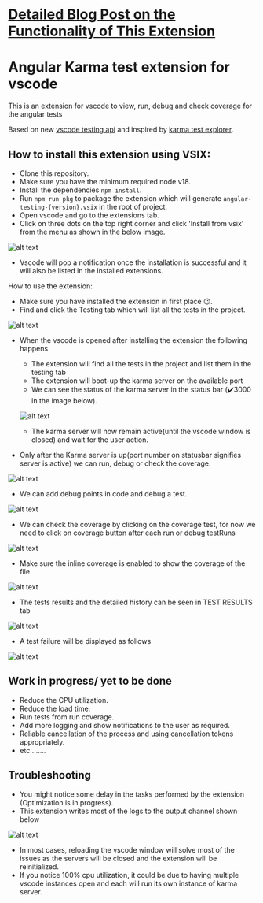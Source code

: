 # **[Detailed Blog Post on the Functionality of This Extension](https://dev.to/ravitejavattem/custom-angular-and-karma-test-extension-for-vs-code-3b3b)**

# Angular Karma test extension for vscode
This is an extension for vscode to view, run, debug and check coverage for the angular tests

Based on new [vscode testing api](https://code.visualstudio.com/api/extension-guides/testing) and inspired by [karma test explorer](https://github.com/lucono/karma-test-explorer).


## How to install this extension using VSIX:

- Clone this repository.
- Make sure you have the minimum required node v18.
- Install the dependencies `npm install`.
- Run `npm run pkg` to package the extension which will generate `angular-testing-{version}.vsix` in the root of project.
- Open vscode and go to the extensions tab.
- Click on three dots on the top right corner and click 'Install from vsix' from the menu as shown in the below image.

![alt text](images/image.png)
- Vscode will pop a notification once the installation is successful and it will also be listed in the installed extensions.

How to use the extension:
- Make sure you have installed the extension in first place 😉.
- Find and click the Testing tab which will list all the tests in the project.

![alt text](images/image-1.png)
- When the vscode is opened after installing the extension the following happens.
    - The extension will find all the tests in the project and list them in the testing tab
    - The extension will boot-up the karma server on the available port
    - We can see the status of the karma server in the status bar (✔️3000 in the image below).

    ![alt text](images/image-2.png)
    - The karma server will now remain active(until the vscode window is closed) and wait for the user action.
- Only after the Karma server is up(port number on statusbar signifies server is active) we can run, debug or check the coverage.

![alt text](images/image-3.png)

- We can add debug points in code and debug a test.

![alt text](images/image-4.png)

- We can check the coverage by clicking on the coverage test, for now we need to click on coverage button after each run or debug testRuns

![alt text](images/image-5.png)

- Make sure the inline coverage is enabled to show the coverage of the file

![alt text](images/image-7.png)

- The tests results and the detailed history can be seen in TEST RESULTS tab

![alt text](images/image-8.png)

- A test failure will be displayed as follows

![alt text](images/image-9.png)

## Work in progress/ yet to be done
- Reduce the CPU utilization.
- Reduce the load time.
- Run tests from run coverage.
- Add more logging and show notifications to the user as required.
- Reliable cancellation of the process and using cancellation tokens appropriately.
- etc .......


## Troubleshooting
- You might notice some delay in the tasks performed by the extension
(Optimization is in progress).
- This extension writes most of the logs to the output channel shown below

![alt text](images/image-10.png)
- In most cases, reloading the vscode window will solve most of the issues as the servers will be closed and the extension will be reinitialized.
- If you notice 100% cpu utilization, it could be due to having multiple vscode instances open and each will run its own instance of karma server.

